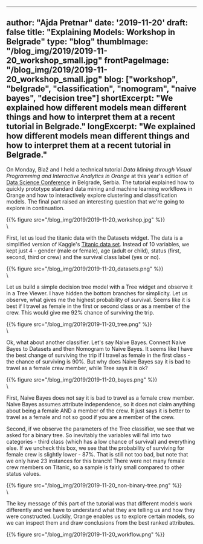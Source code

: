 
---
author: "Ajda Pretnar"
date: '2019-11-20'
draft: false
title: "Explaining Models: Workshop in Belgrade"
type: "blog"
thumbImage: "/blog_img/2019/2019-11-20_workshop_small.jpg"
frontPageImage: "/blog_img/2019/2019-11-20_workshop_small.jpg"
blog: ["workshop", "belgrade", "classification", "nomogram", "naive bayes", "decision tree"]
shortExcerpt: "We explained how different models mean different things and how to interpret them at a recent tutorial in Belgrade."
longExcerpt: "We explained how different models mean different things and how to interpret them at a recent tutorial in Belgrade."
---

On Monday, Blaž and I held a technical tutorial *Data Mining through Visual Programming and Interactive Analytics in Orange* at this year's edition of [Data Science Conference](https://datasciconference.com/technical-tutorials/) in Belgrade, Serbia. The tutorial explained how to quickly prototype standard data mining and machine learning workflows in Orange and how to interactively explore clustering and classification models. The final part raised an interesting question that we're going to explore in continuation.

{{% figure src="/blog_img/2019/2019-11-20_workshop.jpg" %}}
\
\

First, let us load the titanic data with the Datasets widget. The data is a simplified version of Kaggle's [Titanic data set](https://www.kaggle.com/c/titanic/data). Instead of 10 variables, we kept just 4 - gender (male or female), age (adult or child), status (first, second, third or crew) and the survival class label (yes or no).

{{% figure src="/blog_img/2019/2019-11-20_datasets.png" %}}
\
\

Let us build a simple decision tree model with a Tree widget and observe it in a Tree Viewer. I have hidden the bottom branches for simplicity. Let us observe, what gives me the highest probability of survival. Seems like it is best if I travel as female in the first or second class or as a member of the crew. This would give me 92% chance of surviving the trip.

{{% figure src="/blog_img/2019/2019-11-20_tree.png" %}}
\
\

Ok, what about another classifier. Let's say Naive Bayes. Connect Naive Bayes to Datasets and then Nomogram to Naive Bayes. It seems like I have the best change of surviving the trip if I travel as female in the first class - the chance of surviving is 90%. But why does Naive Bayes say it is bad to travel as a female crew member, while Tree says it is ok?

{{% figure src="/blog_img/2019/2019-11-20_bayes.png" %}}
\
\

First, Naive Bayes does not say it is bad to travel as a female crew member. Naive Bayes assumes attribute independence, so it does not claim anything about being a female AND a member of the crew. It just says it is better to travel as a female and not so good if you are a member of the crew.

Second, if we observe the parameters of the Tree classifier, we see that we asked for a binary tree. So inevitably the variables will fall into two categories - third class (which has a low chance of survival) and everything else. If we uncheck this box, we see that the probability of surviving for female crew is slightly lower - 87%. That is still not too bad, but note that we only have 23 instances for this branch! There were not many female crew members on Titanic, so a sample is fairly small compared to other status values.

{{% figure src="/blog_img/2019/2019-11-20_non-binary-tree.png" %}}
\
\

The key message of this part of the tutorial was that different models work differently and we have to understand what they are telling us and how they were constructed. Luckily, Orange enables us to explore certain models, so we can inspect them and draw conclusions from the best ranked attributes.

{{% figure src="/blog_img/2019/2019-11-20_workflow.png" %}}
